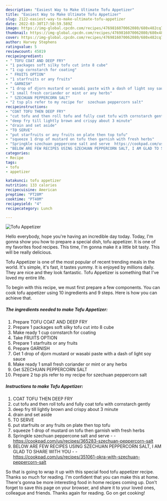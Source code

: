 ```yaml
---
description: "Easiest Way to Make Ultimate Tofu Appetizer"
title: "Easiest Way to Make Ultimate Tofu Appetizer"
slug: 2122-easiest-way-to-make-ultimate-tofu-appetizer
date: 2022-03-30T17:50:59.589Z
image: https://img-global.cpcdn.com/recipes/4769816070062080/680x482cq70/tofu-appetizer-recipe-main-photo.jpg
thumbnail: https://img-global.cpcdn.com/recipes/4769816070062080/680x482cq70/tofu-appetizer-recipe-main-photo.jpg
cover: https://img-global.cpcdn.com/recipes/4769816070062080/680x482cq70/tofu-appetizer-recipe-main-photo.jpg
author: Harvey Stephens
ratingvalue: 5
reviewcount: 45819
recipeingredient:
- " TOFU COAT AND DEEP FRY"
- "1 packages soft silky tofu cut into 8 cube"
- "1 cup cornstarch for coating"
- " FRUITS OPTION"
- "1 starfruits or any fruits"
- " GARNISH"
- "1 drop of djorn mustard or wasabi paste with a dash of light soy sauce"
- "1 small fresh coriander or mint or any herbs"
- " SZECHUAN PEPPERCORN SALT"
- "2 tsp pls refer to my recipe for  szechuan peppercorn salt"
recipeinstructions:
- "COAT TOFU THEN DEEP FRY"
- "cut tofu and then roll tofu and fully coat tofu with cornstarch gently"
- "deep fry till lightly brown and crispy about 3 minute"
- "drain and set aside"
- "TO SERVE"
- "put starfruits or any fruits on plate then top tofu"
- "squeeze 1 drop of mustard on tofu then garnish with fresh herbs"
- "Springkle szechuan peppercone salt and serve  https://cookpad.com/us/recipes/365283-szechuan-peppercorn-salt"
- "BELOW ARE FEW RECIPES USING SZECHUAN PEPPERCORN SALT, I AM GLAD TO SHARE WITH YOU  https://cookpad.com/us/recipes/351061-okra-with-szechuan-peppercorn-salt"
categories:
- Recipe
tags:
- tofu
- appetizer

katakunci: tofu appetizer 
nutrition: 133 calories
recipecuisine: American
preptime: "PT28M"
cooktime: "PT40M"
recipeyield: "4"
recipecategory: Lunch

---
```



![Tofu Appetizer](https://img-global.cpcdn.com/recipes/4769816070062080/680x482cq70/tofu-appetizer-recipe-main-photo.jpg)

Hello everybody, hope you're having an incredible day today. Today, I'm gonna show you how to prepare a special dish, tofu appetizer. It is one of my favorites food recipes. This time, I'm gonna make it a little bit tasty. This will be really delicious.



Tofu Appetizer is one of the most popular of recent trending meals in the world. It's simple, it's fast, it tastes yummy. It is enjoyed by millions daily. They are nice and they look fantastic. Tofu Appetizer is something that I've loved my entire life.


To begin with this recipe, we must first prepare a few components. You can cook tofu appetizer using 10 ingredients and 9 steps. Here is how you can achieve that.

<!--inarticleads1-->

##### The ingredients needed to make Tofu Appetizer:

1. Prepare  TOFU COAT AND DEEP FRY
1. Prepare 1 packages soft silky tofu cut into 8 cube
1. Make ready 1 cup cornstarch for coating
1. Take  FRUITS OPTION
1. Prepare 1 starfruits or any fruits
1. Prepare  GARNISH
1. Get 1 drop of djorn mustard or wasabi paste with a dash of light soy sauce
1. Make ready 1 small fresh coriander or mint or any herbs
1. Get  SZECHUAN PEPPERCORN SALT
1. Prepare 2 tsp pls refer to my recipe for  szechuan peppercorn salt




<!--inarticleads2-->

##### Instructions to make Tofu Appetizer:

1. COAT TOFU THEN DEEP FRY
1. cut tofu and then roll tofu and fully coat tofu with cornstarch gently
1. deep fry till lightly brown and crispy about 3 minute
1. drain and set aside
1. TO SERVE
1. put starfruits or any fruits on plate then top tofu
1. squeeze 1 drop of mustard on tofu then garnish with fresh herbs
1. Springkle szechuan peppercone salt and serve -  - https://cookpad.com/us/recipes/365283-szechuan-peppercorn-salt
1. BELOW ARE FEW RECIPES USING SZECHUAN PEPPERCORN SALT, I AM GLAD TO SHARE WITH YOU -  - https://cookpad.com/us/recipes/351061-okra-with-szechuan-peppercorn-salt




So that is going to wrap it up with this special food tofu appetizer recipe. Thanks so much for reading. I'm confident that you can make this at home. There's gonna be more interesting food in home recipes coming up. Don't forget to save this page on your browser, and share it to your loved ones, colleague and friends. Thanks again for reading. Go on get cooking!
